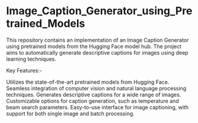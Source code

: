# Image_Caption_Generator_using_Pretrained_Models

This repository contains an implementation of an Image Caption Generator using pretrained models from the Hugging Face model hub. The project aims to automatically generate descriptive captions for images using deep learning techniques.

Key Features:-

Utilizes the state-of-the-art pretrained models from Hugging Face. Seamless integration of computer vision and natural language processing techniques. Generates descriptive captions for a wide range of images. Customizable options for caption generation, such as temperature and beam search parameters. Easy-to-use interface for image captioning, with support for both single image and batch processing.
